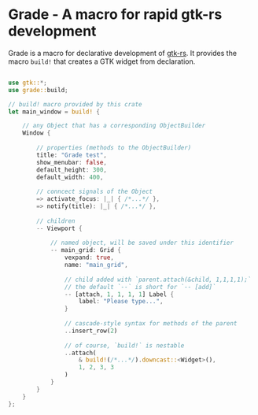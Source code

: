 Grade - A macro for rapid gtk-rs development
============================================

Grade is a macro for declarative development of [gtk-rs](https://gtk-rs.org/). It provides the macro `build!` that creates a GTK widget from declaration.

```rust

use gtk::*;
use grade::build;

// build! macro provided by this crate
let main_window = build! {

	// any Object that has a corresponding ObjectBuilder
	Window {
		
		// properties (methods to the ObjectBuilder)
		title: "Grade test",
		show_menubar: false,
		default_height: 300,
		default_width: 400,
		
		// conncect signals of the Object
		=> activate_focus: |_| { /*...*/ },
		=> notify(title): |_| { /*...*/ }, 
		
		// children
		-- Viewport {
		
			// named object, will be saved under this identifier
			-- main_grid: Grid {
				vexpand: true,
				name: "main_grid",
				
				// child added with `parent.attach(&child, 1,1,1,1);`
				// the default `--` is short for `-- [add]`
				-- [attach, 1, 1, 1, 1] Label {
					label: "Please type...",
				}
				
				// cascade-style syntax for methods of the parent
				..insert_row(2)
				
				// of course, `build!` is nestable 
				..attach(
					& build!(/*...*/).downcast::<Widget>(), 
					1, 2, 3, 3
				)
			}
		}
	}
};
```

